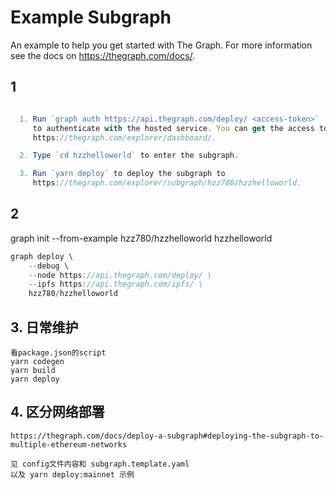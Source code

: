 # Example Subgraph

An example to help you get started with The Graph. For more information see the docs on https://thegraph.com/docs/.

## 1

```javascript

  1. Run `graph auth https://api.thegraph.com/deploy/ <access-token>`
     to authenticate with the hosted service. You can get the access token from
     https://thegraph.com/explorer/dashboard/.

  2. Type `cd hzzhelloworld` to enter the subgraph.

  3. Run `yarn deploy` to deploy the subgraph to
     https://thegraph.com/explorer/subgraph/hzz780/hzzhelloworld.
```

## 2

graph init --from-example hzz780/hzzhelloworld hzzhelloworld

```javascript
graph deploy \      
    --debug \
    --node https://api.thegraph.com/deploy/ \
    --ipfs https://api.thegraph.com/ipfs/ \
    hzz780/hzzhelloworld
```

## 3. 日常维护

```text
看package.json的script
yarn codegen
yarn build
yarn deploy
```

## 4. 区分网络部署

```text
https://thegraph.com/docs/deploy-a-subgraph#deploying-the-subgraph-to-multiple-ethereum-networks

见 config文件内容和 subgraph.template.yaml
以及 yarn deploy:mainnet 示例
```




